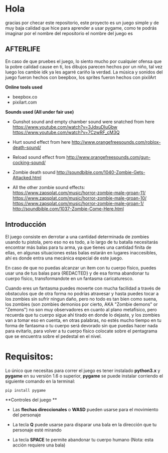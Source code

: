 # Hola
gracias por checar este repositorio, este proyecto es un juego simple y de muy baja calidad que hice para aprender a usar pygame, como te podrás imaginar por el nombre del repositorio el nombre del juego es 

## AFTERLIFE

En caso de que pruebes el juego, lo siento mucho por cualquier ofensa que la pobre calidad cause en ti, los dibujos parecen hechos por un niño, tal vez luego los cambie idk ya les agarré cariño la verdad. La música y sonidos del juego fueron hechos con beepbox, los sprites fueron hechos con pixilArt

**Online tools used**

* beepbox.co
* pixilart.com

**Sounds used (All under fair use)** 

* Gunshot sound and empty chamber sound were snatched from here
https://www.youtube.com/watch?v=3JdxuDIuGbw
https://www.youtube.com/watch?v=7CzwRF_cM3Q

* Hurt sound effect from here
http://www.orangefreesounds.com/roblox-death-sound/

* Reload sound effect from
http://www.orangefreesounds.com/gun-cocking-sound/

* Zombie death sound
http://soundbible.com/1040-Zombie-Gets-Attacked.html

* All the other zombie sound effects:
https://www.zapsplat.com/music/horror-zombie-male-groan-11/
https://www.zapsplat.com/music/horror-zombie-male-groan-10/
https://www.zapsplat.com/music/horror-zombie-male-groan-1/
http://soundbible.com/1037-Zombie-Come-Here.html

## Introducción 
El juego consiste en derrotar a una cantidad determinada de zombies usando tu pistola, pero eso no es todo, a lo largo de tu batalla necesitarás encontrar más balas para tu arma, ya que tienes una cantidad finita de ellas, en algunas situaciones estas balas estarán en lugares inaccesibles, ahí es donde entra una mecánica especial de este juego.

En caso de que no puedas alcanzar un item con tu cuerpo físico, puedes usar una de tus balas para {REDACTED} y de esa forma abandonar tu cuerpo físico, transformandote en un fantasma caricaturesco.

Cuando eres un fantasma puedes moverte con mucha facilidad a través de obstaculos que de otra forma no podrías atravesar y hasta puedes tocar a los zombies sin sufrir ningun daño, pero no todo es tan bien como suena, los zombies (son zombies demonios por cierto, AKA "Zombie demons" or "Zemons") no son muy observadores en cuanto al plano metafísico, pero recuerda que tu cuerpo sigue ahí tirado en donde lo dejaste, y los zombies van a tomar eso en cuenta, en otras palabras, no estés mucho tiempo en tu forma de fantasma o tu cuerpo será devorado sin que puedas hacer nada para evitarlo, para volver a tu cuerpo físico colocate sobre el pentagrama que se encuentra sobre el pedestal en el nivel.

# Requisitos:

Lo único que necesitas para correr el juego es tener instalado **python3.x** y **pygame** en su versión 1.6 o superior, **pygame** se puede instalar corriendo el siguiente comando en la terminal:
	
	pip install pygame



**Controles del juego **

	
* Las **flechas direccionales** o **WASD** pueden usarse para el movimiento del personaje

* La tecla **Q** puede usarse para disparar una bala en la dirección que tu personaje esté mirando 

* La tecla **SPACE** te permite abandonar tu cuerpo humano (Nota: esta acción requiere una bala)



